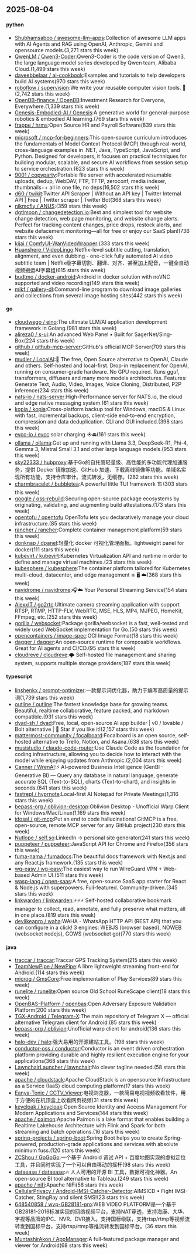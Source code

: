 ## 2025-08-04

#### python
* [Shubhamsaboo / awesome-llm-apps](https://github.com/Shubhamsaboo/awesome-llm-apps):Collection of awesome LLM apps with AI Agents and RAG using OpenAI, Anthropic, Gemini and opensource models.(3,271 stars this week)
* [QwenLM / Qwen3-Coder](https://github.com/QwenLM/Qwen3-Coder):Qwen3-Coder is the code version of Qwen3, the large language model series developed by Qwen team, Alibaba Cloud.(1,499 stars this week)
* [daveebbelaar / ai-cookbook](https://github.com/daveebbelaar/ai-cookbook):Examples and tutorials to help developers build AI systems(970 stars this week)
* [roboflow / supervision](https://github.com/roboflow/supervision):We write your reusable computer vision tools. 💜(2,742 stars this week)
* [OpenBB-finance / OpenBB](https://github.com/OpenBB-finance/OpenBB):Investment Research for Everyone, Everywhere.(1,339 stars this week)
* [Genesis-Embodied-AI / Genesis](https://github.com/Genesis-Embodied-AI/Genesis):A generative world for general-purpose robotics & embodied AI learning.(769 stars this week)
* [frappe / hrms](https://github.com/frappe/hrms):Open Source HR and Payroll Software(839 stars this week)
* [microsoft / mcp-for-beginners](https://github.com/microsoft/mcp-for-beginners):This open-source curriculum introduces the fundamentals of Model Context Protocol (MCP) through real-world, cross-language examples in .NET, Java, TypeScript, JavaScript, and Python. Designed for developers, it focuses on practical techniques for building modular, scalable, and secure AI workflows from session setup to service orchestration.(623 stars this week)
* [9001 / copyparty](https://github.com/9001/copyparty):Portable file server with accelerated resumable uploads, dedup, WebDAV, FTP, TFTP, zeroconf, media indexer, thumbnails++ all in one file, no deps(16,502 stars this week)
* [d60 / twikit](https://github.com/d60/twikit):Twitter API Scraper | Without an API key | Twitter Internal API | Free | Twitter scraper | Twitter Bot(368 stars this week)
* [nikmcfly / ANUS](https://github.com/nikmcfly/ANUS):(359 stars this week)
* [dgtlmoon / changedetection.io](https://github.com/dgtlmoon/changedetection.io):Best and simplest tool for website change detection, web page monitoring, and website change alerts. Perfect for tracking content changes, price drops, restock alerts, and website defacement monitoring—all for free or enjoy our SaaS plan!(736 stars this week)
* [kijai / ComfyUI-WanVideoWrapper](https://github.com/kijai/ComfyUI-WanVideoWrapper):(333 stars this week)
* [Huanshere / VideoLingo](https://github.com/Huanshere/VideoLingo):Netflix-level subtitle cutting, translation, alignment, and even dubbing - one-click fully automated AI video subtitle team | Netflix级字幕切割、翻译、对齐、甚至加上配音，一键全自动视频搬运AI字幕组(615 stars this week)
* [budtmo / docker-android](https://github.com/budtmo/docker-android):Android in docker solution with noVNC supported and video recording(149 stars this week)
* [mikf / gallery-dl](https://github.com/mikf/gallery-dl):Command-line program to download image galleries and collections from several image hosting sites(442 stars this week)

#### go
* [cloudwego / eino](https://github.com/cloudwego/eino):The ultimate LLM/AI application development framework in Golang.(981 stars this week)
* [alireza0 / s-ui](https://github.com/alireza0/s-ui):An advanced Web Panel • Built for SagerNet/Sing-Box(224 stars this week)
* [github / github-mcp-server](https://github.com/github/github-mcp-server):GitHub's official MCP Server(709 stars this week)
* [mudler / LocalAI](https://github.com/mudler/LocalAI):🤖 The free, Open Source alternative to OpenAI, Claude and others. Self-hosted and local-first. Drop-in replacement for OpenAI, running on consumer-grade hardware. No GPU required. Runs gguf, transformers, diffusers and many more models architectures. Features: Generate Text, Audio, Video, Images, Voice Cloning, Distributed, P2P inference(234 stars this week)
* [nats-io / nats-server](https://github.com/nats-io/nats-server):High-Performance server for NATS.io, the cloud and edge native messaging system.(61 stars this week)
* [kopia / kopia](https://github.com/kopia/kopia):Cross-platform backup tool for Windows, macOS & Linux with fast, incremental backups, client-side end-to-end encryption, compression and data deduplication. CLI and GUI included.(398 stars this week)
* [evcc-io / evcc](https://github.com/evcc-io/evcc):solar charging ☀️🚘(161 stars this week)
* [ollama / ollama](https://github.com/ollama/ollama):Get up and running with Llama 3.3, DeepSeek-R1, Phi-4, Gemma 3, Mistral Small 3.1 and other large language models.(953 stars this week)
* [sky22333 / hubproxy](https://github.com/sky22333/hubproxy):基于Go的自托管轻量级、高性能的多功能代理加速服务，提供 Docker 镜像加速、GitHub 加速、下载离线镜像等功能。单域名实现所有功能，支持仓库审计。流式转发，无缓存。(282 stars this week)
* [charmbracelet / bubbletea](https://github.com/charmbracelet/bubbletea):A powerful little TUI framework 🏗(303 stars this week)
* [google / oss-rebuild](https://github.com/google/oss-rebuild):Securing open-source package ecosystems by originating, validating, and augmenting build attestations.(173 stars this week)
* [opentofu / opentofu](https://github.com/opentofu/opentofu):OpenTofu lets you declaratively manage your cloud infrastructure.(85 stars this week)
* [rancher / rancher](https://github.com/rancher/rancher):Complete container management platform(59 stars this week)
* [donknap / dpanel](https://github.com/donknap/dpanel):轻量化 docker 可视化管理面板。lightweight panel for docker(111 stars this week)
* [kubevirt / kubevirt](https://github.com/kubevirt/kubevirt):Kubernetes Virtualization API and runtime in order to define and manage virtual machines.(23 stars this week)
* [kubesphere / kubesphere](https://github.com/kubesphere/kubesphere):The container platform tailored for Kubernetes multi-cloud, datacenter, and edge management ⎈ 🖥 ☁️(368 stars this week)
* [navidrome / navidrome](https://github.com/navidrome/navidrome):🎧☁️ Your Personal Streaming Service(154 stars this week)
* [AlexxIT / go2rtc](https://github.com/AlexxIT/go2rtc):Ultimate camera streaming application with support RTSP, RTMP, HTTP-FLV, WebRTC, MSE, HLS, MP4, MJPEG, HomeKit, FFmpeg, etc.(252 stars this week)
* [gorilla / websocket](https://github.com/gorilla/websocket):Package gorilla/websocket is a fast, well-tested and widely used WebSocket implementation for Go.(50 stars this week)
* [opencontainers / image-spec](https://github.com/opencontainers/image-spec):OCI Image Format(18 stars this week)
* [dagger / dagger](https://github.com/dagger/dagger):An open-source runtime for composable workflows. Great for AI agents and CI/CD.(95 stars this week)
* [cloudreve / cloudreve](https://github.com/cloudreve/cloudreve):🌩 Self-hosted file management and sharing system, supports multiple storage providers(187 stars this week)

#### typescript
* [linshenkx / prompt-optimizer](https://github.com/linshenkx/prompt-optimizer):一款提示词优化器，助力于编写高质量的提示词(1,739 stars this week)
* [outline / outline](https://github.com/outline/outline):The fastest knowledge base for growing teams. Beautiful, realtime collaborative, feature packed, and markdown compatible.(931 stars this week)
* [dyad-sh / dyad](https://github.com/dyad-sh/dyad):Free, local, open-source AI app builder | v0 / lovable / Bolt alternative | 🌟 Star if you like it!(2,157 stars this week)
* [mattermost-community / focalboard](https://github.com/mattermost-community/focalboard):Focalboard is an open source, self-hosted alternative to Trello, Notion, and Asana.(638 stars this week)
* [musistudio / claude-code-router](https://github.com/musistudio/claude-code-router):Use Claude Code as the foundation for coding infrastructure, allowing you to decide how to interact with the model while enjoying updates from Anthropic.(2,004 stars this week)
* [Canner / WrenAI](https://github.com/Canner/WrenAI):⚡️ AI-powered Business Intelligence (GenBI - Generative BI) — Query any database in natural language, generate accurate SQL (Text-to-SQL), charts (Text-to-chart), and insights in seconds.(641 stars this week)
* [fastrepl / hyprnote](https://github.com/fastrepl/hyprnote):Local-first AI Notepad for Private Meetings(1,316 stars this week)
* [bepass-org / oblivion-desktop](https://github.com/bepass-org/oblivion-desktop):Oblivion Desktop - Unofficial Warp Client for Windows/Mac/Linux(1,169 stars this week)
* [idosal / git-mcp](https://github.com/idosal/git-mcp):Put an end to code hallucinations! GitMCP is a free, open-source, remote MCP server for any GitHub project(230 stars this week)
* [Nutlope / self.so](https://github.com/Nutlope/self.so):LinkedIn -> personal site generator(241 stars this week)
* [puppeteer / puppeteer](https://github.com/puppeteer/puppeteer):JavaScript API for Chrome and Firefox(356 stars this week)
* [fuma-nama / fumadocs](https://github.com/fuma-nama/fumadocs):The beautiful docs framework with Next.js and any React.js framework.(135 stars this week)
* [wg-easy / wg-easy](https://github.com/wg-easy/wg-easy):The easiest way to run WireGuard VPN + Web-based Admin UI.(511 stars this week)
* [wasp-lang / open-saas](https://github.com/wasp-lang/open-saas):A free, open-source SaaS app starter for React & Node.js with superpowers. Full-featured. Community-driven.(345 stars this week)
* [linkwarden / linkwarden](https://github.com/linkwarden/linkwarden):⚡️⚡️⚡️ Self-hosted collaborative bookmark manager to collect, read, annotate, and fully preserve what matters, all in one place.(819 stars this week)
* [devlikeapro / waha](https://github.com/devlikeapro/waha):WAHA - WhatsApp HTTP API (REST API) that you can configure in a click! 3 engines: WEBJS (browser based), NOWEB (websocket nodejs), GOWS (websocket go)(770 stars this week)

#### java
* [traccar / traccar](https://github.com/traccar/traccar):Traccar GPS Tracking System(215 stars this week)
* [TeamNewPipe / NewPipe](https://github.com/TeamNewPipe/NewPipe):A libre lightweight streaming front-end for Android.(114 stars this week)
* [microg / GmsCore](https://github.com/microg/GmsCore):Free implementation of Play Services(89 stars this week)
* [runelite / runelite](https://github.com/runelite/runelite):Open source Old School RuneScape client(18 stars this week)
* [OpenBAS-Platform / openbas](https://github.com/OpenBAS-Platform/openbas):Open Adversary Exposure Validation Platform(200 stars this week)
* [TGX-Android / Telegram-X](https://github.com/TGX-Android/Telegram-X):The main repository of Telegram X — official alternative Telegram client for Android.(85 stars this week)
* [bepass-org / oblivion](https://github.com/bepass-org/oblivion):Unofficial warp client for android(136 stars this week)
* [halo-dev / halo](https://github.com/halo-dev/halo):强大易用的开源建站工具。(198 stars this week)
* [conductor-oss / conductor](https://github.com/conductor-oss/conductor):Conductor is an event driven orchestration platform providing durable and highly resilient execution engine for your applications(368 stars this week)
* [LawnchairLauncher / lawnchair](https://github.com/LawnchairLauncher/lawnchair):No clever tagline needed.(58 stars this week)
* [apache / cloudstack](https://github.com/apache/cloudstack):Apache CloudStack is an opensource Infrastructure as a Service (IaaS) cloud computing platform(17 stars this week)
* [Eanya-Tonic / CCTV_Viewer](https://github.com/Eanya-Tonic/CCTV_Viewer):电视浏览器，一款简易电视视频收看软件，用于方便的在机顶盒上收看网页视频(31 stars this week)
* [keycloak / keycloak](https://github.com/keycloak/keycloak):Open Source Identity and Access Management For Modern Applications and Services(144 stars this week)
* [apache / paimon](https://github.com/apache/paimon):Apache Paimon is a lake format that enables building a Realtime Lakehouse Architecture with Flink and Spark for both streaming and batch operations.(16 stars this week)
* [spring-projects / spring-boot](https://github.com/spring-projects/spring-boot):Spring Boot helps you to create Spring-powered, production-grade applications and services with absolute minimum fuss.(120 stars this week)
* [ZCShou / GoGoGo](https://github.com/ZCShou/GoGoGo):一个基于 Android 调试 API + 百度地图实现的虚拟定位工具，并且同时实现了一个可以自由移动的摇杆(98 stars this week)
* [dataease / dataease](https://github.com/dataease/dataease):🔥 人人可用的开源 BI 工具，数据可视化神器。An open-source BI tool alternative to Tableau.(249 stars this week)
* [apache / nifi](https://github.com/apache/nifi):Apache NiFi(58 stars this week)
* [CellularPrivacy / Android-IMSI-Catcher-Detector](https://github.com/CellularPrivacy/Android-IMSI-Catcher-Detector):AIMSICD • Fight IMSI-Catcher, StingRay and silent SMS!(23 stars this week)
* [648540858 / wvp-GB28181-pro](https://github.com/648540858/wvp-GB28181-pro):WEB VIDEO PLATFORM是一个基于GB28181-2016标准实现的网络视频平台，支持NAT穿透，支持海康、大华、宇视等品牌的IPC、NVR、DVR接入。支持国标级联，支持rtsp/rtmp等视频流转发到国标平台，支持rtsp/rtmp等推流转发到国标平台。(36 stars this week)
* [MuntashirAkon / AppManager](https://github.com/MuntashirAkon/AppManager):A full-featured package manager and viewer for Android(68 stars this week)
